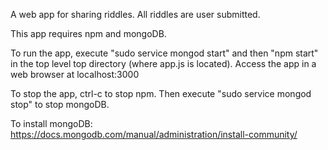 A web app for sharing riddles. All riddles are user submitted.

This app requires npm and mongoDB.

To run the app, execute "sudo service mongod start" and then "npm start" in the top level top directory (where app.js is located). Access the app in a web browser at localhost:3000

To stop the app, ctrl-c to stop npm. Then execute "sudo service mongod stop" to stop mongoDB.

To install mongoDB: https://docs.mongodb.com/manual/administration/install-community/
